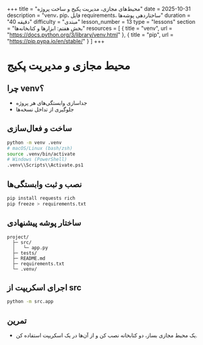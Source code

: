 +++
title = "محیط‌های مجازی، مدیریت پکیج و ساخت پروژه"
date = 2025-10-31
description = "venv، pip، فایل requirements، ساختاردهی پوشه‌ها"
duration = "40 دقیقه"
difficulty = "مبتدی"
lesson_number = 13
type = "lessons"
section = "بخش هفتم: ابزارها و کتابخانه‌ها"
resources = [
  { title = "venv", url = "https://docs.python.org/3/library/venv.html" },
  { title = "pip", url = "https://pip.pypa.io/en/stable/" }
]
+++

# محیط مجازی و مدیریت پکیج

## چرا venv؟

- جداسازی وابستگی‌های هر پروژه
- جلوگیری از تداخل نسخه‌ها

## ساخت و فعال‌سازی

```bash
python -m venv .venv
# macOS/Linux (bash/zsh)
source .venv/bin/activate
# Windows (PowerShell)
.venv\\Scripts\\Activate.ps1
```

## نصب و ثبت وابستگی‌ها

```bash
pip install requests rich
pip freeze > requirements.txt
```

## ساختار پوشه پیشنهادی

```
project/
  ├─ src/
  │   └─ app.py
  ├─ tests/
  ├─ README.md
  ├─ requirements.txt
  └─ .venv/
```

## اجرای اسکریپت از src

```bash
python -m src.app
```

## تمرین

- یک محیط مجازی بساز، دو کتابخانه نصب کن و از آن‌ها در یک اسکریپت استفاده کن.

